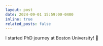 ```yaml
---
layout: post
date: 2024-09-01 15:59:00-0400
inline: true
related_posts: false
---
```


I started PhD journey at Boston University! 🚀
